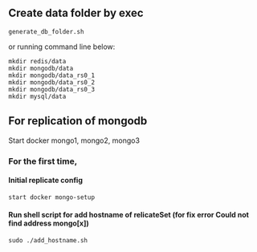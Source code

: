 ## Create data folder by exec
```
generate_db_folder.sh
```
or running command line below:
```
mkdir redis/data
mkdir mongodb/data
mkdir mongodb/data_rs0_1
mkdir mongodb/data_rs0_2
mkdir mongodb/data_rs0_3
mkdir mysql/data
```

## For replication of mongodb
Start docker mongo1, mongo2, mongo3

### For the first time, 
#### Initial replicate config
```
start docker mongo-setup

```
#### Run shell script for add hostname of relicateSet (for fix error Could not find address mongo[x])
```
sudo ./add_hostname.sh
```